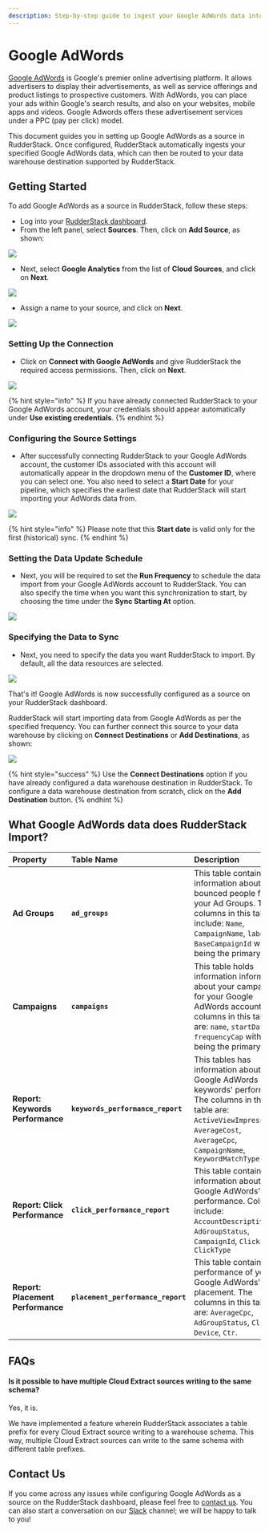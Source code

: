 ```yaml
---
description: Step-by-step guide to ingest your Google AdWords data into RudderStack
---
```


# Google AdWords

[Google AdWords](https://ads.google.com/intl/en_in/home/) is Google's premier online advertising platform. It allows advertisers to display their advertisements, as well as service offerings and product listings to prospective customers. With AdWords, you can place your ads within Google's search results, and also on your websites, mobile apps and videos. Google Adwords offers these advertisement services under a PPC \(pay per click\) model.

This document guides you in setting up Google AdWords as a source in RudderStack. Once configured, RudderStack automatically ingests your specified Google AdWords data, which can then be routed to your data warehouse destination supported by RudderStack.

## Getting Started

To add Google AdWords as a source in RudderStack, follow these steps:

* Log into your [RudderStack dashboard](https://app.rudderlabs.com/signup?type=freetrial).
* From the left panel, select **Sources**. Then, click on **Add Source**, as shown:

![](../.gitbook/assets/1%20%284%29%20%283%29%20%283%29%20%283%29%20%283%29%20%283%29%20%283%29%20%283%29%20%283%29%20%283%29%20%283%29%20%283%29%20%283%29%20%283%29%20%283%29%20%283%29%20%282%29%20%282%29.png)

* Next, select **Google Analytics** from the list of **Cloud Sources**, and click on **Next**.

![](../.gitbook/assets/screen-shot-2020-12-17-at-4.38.57-pm.png)

* Assign a name to your source, and click on **Next**.

![](../.gitbook/assets/screen-shot-2020-12-17-at-4.39.14-pm.png)

### Setting Up the Connection

* Click on **Connect with Google AdWords** and give RudderStack the required access permissions. Then, click on **Next**.

![](../.gitbook/assets/screen-shot-2020-12-17-at-4.39.38-pm.png)

{% hint style="info" %}
If you have already connected RudderStack to your Google AdWords account, your credentials should appear automatically under **Use existing credentials**.
{% endhint %}

### Configuring the Source Settings

* After successfully connecting RudderStack to your Google AdWords account, the customer IDs associated with this account will automatically appear in the dropdown menu of the **Customer ID**, where you can select one. You also need to select a **Start Date** for your pipeline, which specifies the earliest date that RudderStack will start importing your AdWords data from. 

![](../.gitbook/assets/screen-shot-2020-12-17-at-4.40.01-pm.png)

{% hint style="info" %}
Please note that this **Start date** is valid only for the first \(historical\) sync.
{% endhint %}

### Setting the Data Update Schedule

* Next, you will be required to set the **Run Frequency** to schedule the data import from your Google AdWords account to RudderStack. You can also specify the time when you want this synchronization to start, by choosing the time under the **Sync Starting At** option.

![](../.gitbook/assets/screen-shot-2020-12-17-at-4.40.48-pm.png)

### Specifying the Data to Sync

* Next, you need to specify the data you want RudderStack to import. By default, all the data resources are selected.

![](../.gitbook/assets/screen-shot-2020-12-17-at-4.41.10-pm.png)

That's it! Google AdWords is now successfully configured as a source on your RudderStack dashboard. 

RudderStack will start importing data from Google AdWords as per the specified frequency. You can further connect this source to your data warehouse by clicking on **Connect Destinations** or **Add Destinations**, as shown:

![](../.gitbook/assets/screen-shot-2020-12-17-at-4.41.30-pm.png)

{% hint style="success" %}
Use the **Connect Destinations** option if you have already configured a data warehouse destination in RudderStack. To configure a data warehouse destination from scratch, click on the **Add Destination** button.
{% endhint %}

## What Google AdWords data does RudderStack Import?

| **Property** | **Table Name** | **Description** |
| :--- | :--- | :--- |
| **Ad Groups** | **`ad_groups`** | This table contains information about the bounced people for your Ad Groups. The columns in this table include: `Name`, `CampaignName`, `labels`, `BaseCampaignId` with **`Id`** being the primary key. |
| **Campaigns** | **`campaigns`** | This table holds information information about your campaigns for your Google AdWords account. The columns in this table are: `name`, `startDate`, `frequencyCap` with **`id`** being the primary key. |
| **Report: Keywords Performance** | **`keywords_performance_report`** | This tables has information about your Google AdWords keywords' performance. The columns in this table are: `ActiveViewImpressions`, `AverageCost`, `AverageCpc`, `CampaignName`, `KeywordMatchType` |
| **Report: Click Performance** | **`click_performance_report`** | This table contains information about your Google AdWords' click performance. Columns include: `AccountDescriptiveName`, `AdGroupStatus`, `CampaignId`, `Clicks`, `ClickType` |
| **Report: Placement Performance** | **`placement_performance_report`** | This table contains the performance of your Google AdWords' placement. The columns in this table are: `AverageCpc`, `AdGroupStatus`, `Clicks`, `Device`, `Ctr`. |

## FAQs

#### Is it possible to have multiple Cloud Extract sources writing to the same schema?

Yes, it is. 

We have implemented a feature wherein RudderStack associates a table prefix for every Cloud Extract source writing to a warehouse schema. This way, multiple Cloud Extract sources can write to the same schema with different table prefixes.

## Contact Us

If you come across any issues while configuring Google AdWords as a source on the RudderStack dashboard, please feel free to [contact us](mailto:%20docs@rudderstack.com). You can also start a conversation on our [Slack](https://resources.rudderstack.com/join-rudderstack-slack) channel; we will be happy to talk to you!

